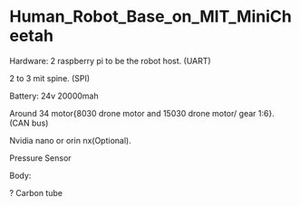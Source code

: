 # Human_Robot_Base_on_MIT_MiniCheetah

Hardware:
2 raspberry pi to be the robot host. (UART) 

2 to 3 mit spine. (SPI) 

Battery: 24v 20000mah

Around 34 motor{8030 drone motor and 15030 drone motor/ gear 1:6}. (CAN bus) 

Nvidia nano or orin nx(Optional). 

Pressure Sensor

Body:

? Carbon tube



